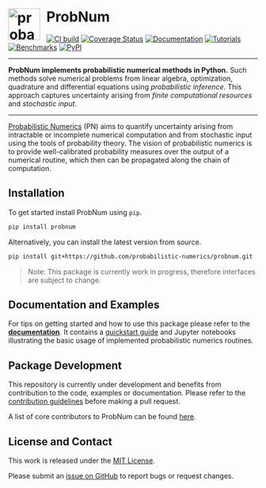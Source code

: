 # <a href="https://probnum.readthedocs.io"><img align="left" src="https://raw.githubusercontent.com/probabilistic-numerics/probnum/master/docs/source/img/pn_logo.png" alt="probabilistic numerics" width="64" style="padding-right: 10px; padding left: 10px;" title="Probabilistic Numerics in Python"/></a> ProbNum
[![CI build](https://img.shields.io/github/workflow/status/probabilistic-numerics/probnum/Linting?logo=github&logoColor=white&label=CI-build)](https://github.com/probabilistic-numerics/probnum/actions?query=workflow%3ACI-build)
[![Coverage Status](https://img.shields.io/codecov/c/gh/probabilistic-numerics/probnum/master?label=Coverage&logo=codecov&logoColor=white)](https://codecov.io/gh/probabilistic-numerics/probnum/branch/master)
[![Documentation](https://img.shields.io/readthedocs/probnum.svg?logo=read%20the%20docs&logoColor=white&label=Documentation)](https://probnum.readthedocs.io)
[![Tutorials](https://img.shields.io/badge/Tutorials-Jupyter-579ACA.svg?&logo=Jupyter&logoColor=white)](https://notebooks.gesis.org/binder/jupyter/user/probabilistic-numerics-probnum-3hrt9vyz/tree/docs/source/tutorials)
[![Benchmarks](http://img.shields.io/badge/Benchmarks-asv-blueviolet.svg?style=flat&logo=swift&logoColor=white)](https://probabilistic-numerics.github.io/probnum-benchmarks/benchmarks/)
[![PyPI](https://img.shields.io/pypi/v/probnum?label=PyPI&logo=pypi&logoColor=white)](https://pypi.org/project/probnum/)

---

**ProbNum implements probabilistic numerical methods in Python.** Such methods solve numerical problems from linear
algebra, optimization, quadrature and differential equations using _probabilistic inference_. This approach captures 
uncertainty arising from _finite computational resources_ and _stochastic input_. 

---

[Probabilistic Numerics](http://probabilistic-numerics.org/) (PN) aims to quantify uncertainty arising from 
intractable or incomplete numerical computation and from stochastic input using the tools of probability theory. The 
vision of probabilistic numerics is to provide well-calibrated probability measures over the output of a numerical 
routine, which then can be propagated along the chain of computation.

## Installation
To get started install ProbNum using `pip`.
```bash
pip install probnum
```
Alternatively, you can install the latest version from source.
```bash
pip install git+https://github.com/probabilistic-numerics/probnum.git
```

> Note: This package is currently work in progress, therefore interfaces are subject to change.

## Documentation and Examples
For tips on getting started and how to use this package please refer to the
[**documentation**](https://probnum.readthedocs.io). It contains a [quickstart guide](https://probnum.readthedocs.io/en/latest/introduction/quickstart.html) and Jupyter notebooks illustrating the basic usage of implemented probabilistic numerics routines.

## Package Development
This repository is currently under development and benefits from contribution to the code, examples or documentation.
Please refer to the [contribution guidelines](https://probnum.readthedocs.io/en/latest/development/contributing.html) before
making a pull request.

A list of core contributors to ProbNum can be found
[here](https://probnum.readthedocs.io/en/latest/development/code_contributors.html).

## License and Contact
This work is released under the [MIT License](https://github.com/probabilistic-numerics/probnum/blob/master/LICENSE.txt).

Please submit an [issue on GitHub](https://github.com/probabilistic-numerics/probnum/issues/new) to report bugs or
request changes.
